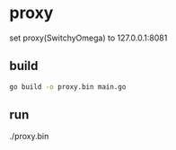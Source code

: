 # proxy

set proxy(SwitchyOmega) to 127.0.0.1:8081

## build

```bash
go build -o proxy.bin main.go
```

## run

./proxy.bin
